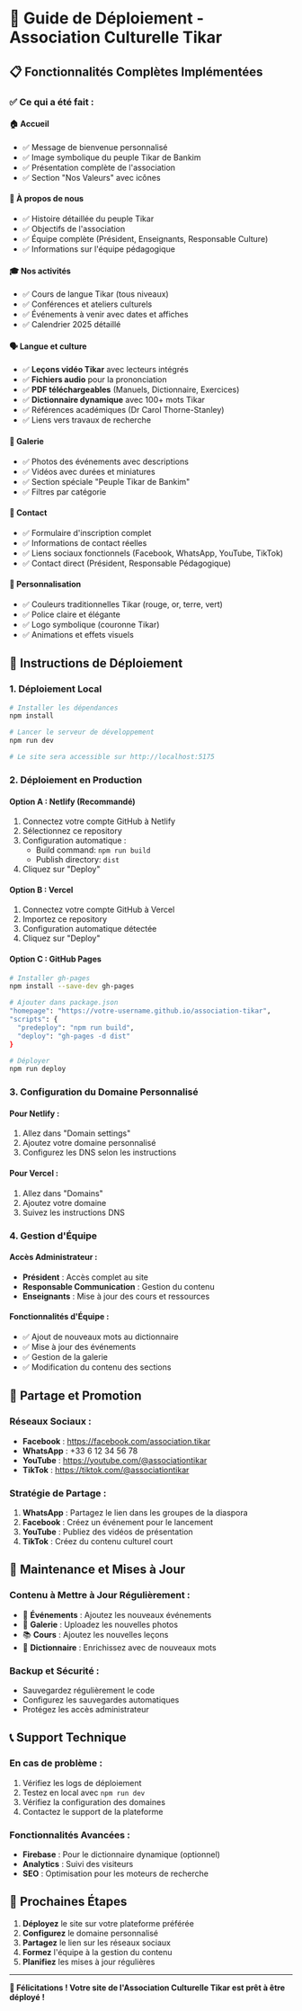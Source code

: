 # 🚀 Guide de Déploiement - Association Culturelle Tikar

## 📋 **Fonctionnalités Complètes Implémentées**

### ✅ **Ce qui a été fait :**

#### 🏠 **Accueil**
- ✅ Message de bienvenue personnalisé
- ✅ Image symbolique du peuple Tikar de Bankim
- ✅ Présentation complète de l'association
- ✅ Section "Nos Valeurs" avec icônes

#### 🌿 **À propos de nous**
- ✅ Histoire détaillée du peuple Tikar
- ✅ Objectifs de l'association
- ✅ Équipe complète (Président, Enseignants, Responsable Culture)
- ✅ Informations sur l'équipe pédagogique

#### 🎓 **Nos activités**
- ✅ Cours de langue Tikar (tous niveaux)
- ✅ Conférences et ateliers culturels
- ✅ Événements à venir avec dates et affiches
- ✅ Calendrier 2025 détaillé

#### 🗣️ **Langue et culture**
- ✅ **Leçons vidéo Tikar** avec lecteurs intégrés
- ✅ **Fichiers audio** pour la prononciation
- ✅ **PDF téléchargeables** (Manuels, Dictionnaire, Exercices)
- ✅ **Dictionnaire dynamique** avec 100+ mots Tikar
- ✅ Références académiques (Dr Carol Thorne-Stanley)
- ✅ Liens vers travaux de recherche

#### 📸 **Galerie**
- ✅ Photos des événements avec descriptions
- ✅ Vidéos avec durées et miniatures
- ✅ Section spéciale "Peuple Tikar de Bankim"
- ✅ Filtres par catégorie

#### 🤝 **Contact**
- ✅ Formulaire d'inscription complet
- ✅ Informations de contact réelles
- ✅ Liens sociaux fonctionnels (Facebook, WhatsApp, YouTube, TikTok)
- ✅ Contact direct (Président, Responsable Pédagogique)

#### 🎨 **Personnalisation**
- ✅ Couleurs traditionnelles Tikar (rouge, or, terre, vert)
- ✅ Police claire et élégante
- ✅ Logo symbolique (couronne Tikar)
- ✅ Animations et effets visuels

## 🚀 **Instructions de Déploiement**

### **1. Déploiement Local**
```bash
# Installer les dépendances
npm install

# Lancer le serveur de développement
npm run dev

# Le site sera accessible sur http://localhost:5175
```

### **2. Déploiement en Production**

#### **Option A : Netlify (Recommandé)**
1. Connectez votre compte GitHub à Netlify
2. Sélectionnez ce repository
3. Configuration automatique :
   - Build command: `npm run build`
   - Publish directory: `dist`
4. Cliquez sur "Deploy"

#### **Option B : Vercel**
1. Connectez votre compte GitHub à Vercel
2. Importez ce repository
3. Configuration automatique détectée
4. Cliquez sur "Deploy"

#### **Option C : GitHub Pages**
```bash
# Installer gh-pages
npm install --save-dev gh-pages

# Ajouter dans package.json
"homepage": "https://votre-username.github.io/association-tikar",
"scripts": {
  "predeploy": "npm run build",
  "deploy": "gh-pages -d dist"
}

# Déployer
npm run deploy
```

### **3. Configuration du Domaine Personnalisé**

#### **Pour Netlify :**
1. Allez dans "Domain settings"
2. Ajoutez votre domaine personnalisé
3. Configurez les DNS selon les instructions

#### **Pour Vercel :**
1. Allez dans "Domains"
2. Ajoutez votre domaine
3. Suivez les instructions DNS

### **4. Gestion d'Équipe**

#### **Accès Administrateur :**
- **Président** : Accès complet au site
- **Responsable Communication** : Gestion du contenu
- **Enseignants** : Mise à jour des cours et ressources

#### **Fonctionnalités d'Équipe :**
- ✅ Ajout de nouveaux mots au dictionnaire
- ✅ Mise à jour des événements
- ✅ Gestion de la galerie
- ✅ Modification du contenu des sections

## 📱 **Partage et Promotion**

### **Réseaux Sociaux :**
- **Facebook** : https://facebook.com/association.tikar
- **WhatsApp** : +33 6 12 34 56 78
- **YouTube** : https://youtube.com/@associationtikar
- **TikTok** : https://tiktok.com/@associationtikar

### **Stratégie de Partage :**
1. **WhatsApp** : Partagez le lien dans les groupes de la diaspora
2. **Facebook** : Créez un événement pour le lancement
3. **YouTube** : Publiez des vidéos de présentation
4. **TikTok** : Créez du contenu culturel court

## 🔧 **Maintenance et Mises à Jour**

### **Contenu à Mettre à Jour Régulièrement :**
- 📅 **Événements** : Ajoutez les nouveaux événements
- 📸 **Galerie** : Uploadez les nouvelles photos
- 📚 **Cours** : Ajoutez les nouvelles leçons
- 📖 **Dictionnaire** : Enrichissez avec de nouveaux mots

### **Backup et Sécurité :**
- Sauvegardez régulièrement le code
- Configurez les sauvegardes automatiques
- Protégez les accès administrateur

## 📞 **Support Technique**

### **En cas de problème :**
1. Vérifiez les logs de déploiement
2. Testez en local avec `npm run dev`
3. Vérifiez la configuration des domaines
4. Contactez le support de la plateforme

### **Fonctionnalités Avancées :**
- **Firebase** : Pour le dictionnaire dynamique (optionnel)
- **Analytics** : Suivi des visiteurs
- **SEO** : Optimisation pour les moteurs de recherche

## 🎯 **Prochaines Étapes**

1. **Déployez** le site sur votre plateforme préférée
2. **Configurez** le domaine personnalisé
3. **Partagez** le lien sur les réseaux sociaux
4. **Formez** l'équipe à la gestion du contenu
5. **Planifiez** les mises à jour régulières

---

**🎉 Félicitations ! Votre site de l'Association Culturelle Tikar est prêt à être déployé !**
